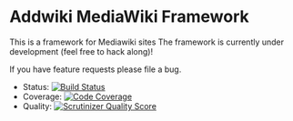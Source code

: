 Addwiki MediaWiki Framework
=======

This is a framework for Mediawiki sites
The framework is currently under development (feel free to hack along)!

If you have feature requests please file a bug.


* Status: [![Build Status](https://travis-ci.org/addwiki/addframe.png)](https://travis-ci.org/addwiki/addframe)
* Coverage: [![Code Coverage](https://scrutinizer-ci.com/g/addwiki/addframe/badges/coverage.png?s=acd9971d5448361270f4e30c6f6c5ddf53b76fe3)](https://scrutinizer-ci.com/g/addwiki/addframe/)
* Quality: [![Scrutinizer Quality Score](https://scrutinizer-ci.com/g/addwiki/addframe/badges/quality-score.png?s=b91c10a24ee5c303a5e107a79050db66807e00b5)](https://scrutinizer-ci.com/g/addwiki/addframe/)
